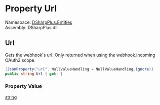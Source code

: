 # Property Url

Namespace: [DSharpPlus.Entities](DSharpPlus.Entities.md)  
Assembly: DSharpPlus.dll

## <a id="DSharpPlus_Entities_DiscordWebhook_Url"></a>Url

Gets the webhook's url. Only returned when using the webhook.incoming OAuth2 scope.

```csharp
[JsonProperty("url", NullValueHandling = NullValueHandling.Ignore)]
public string Url { get; }
```

### Property Value

[string](https://learn.microsoft.com/dotnet/api/system.string)

